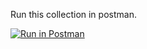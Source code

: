 Run this collection in postman.

<a href="https://www.postman.com/werwerlos/workspace/board-games-library">
	<img alt="Run in Postman" src="https://run.pstmn.io/button.svg">
</a>
